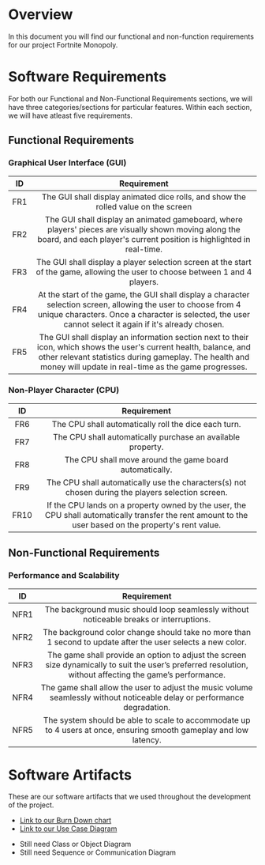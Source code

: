 # Overview
In this document you will find our functional and non-function requirements for our project Fortnite Monopoly.

# Software Requirements
For both our Functional and Non-Functional Requirements sections, we will have three categories/sections for particular features. Within each section, we will have atleast five requirements.

## Functional Requirements
### Graphical User Interface (GUI)
| ID | Requirement |
| :-------------: | :----------: |
| FR1| The GUI shall display animated dice rolls, and show the rolled value on the screen
| FR2| The GUI shall display an animated gameboard, where players' pieces are visually shown moving along the board, and each player's current position is highlighted in real-time.
| FR3| The GUI shall display a player selection screen at the start of the game, allowing the user to choose between 1 and 4 players.
| FR4|At the start of the game, the GUI shall display a character selection screen, allowing the user to choose from 4 unique characters. Once a character is selected, the user cannot select it again if it's already chosen.
| FR5| The GUI shall display an information section next to their icon, which shows the user's current health, balance, and other relevant statistics during gameplay. The health and money will update in real-time as the game progresses.
### Non-Player Character (CPU)
| ID | Requirement |
| :-------------: | :----------: |
| FR6| The CPU shall automatically roll the dice each turn.
| FR7| The CPU shall automatically purchase an available property.
| FR8| The CPU shall move around the game board automatically.
| FR9 |The CPU shall automatically use the characters(s) not chosen during the players selection screen.
| FR10|If the CPU lands on a property owned by the user, the CPU shall automatically transfer the rent amount to the user based on the property's rent value.

## Non-Functional Requirements
### Performance and Scalability
| ID | Requirement |
| :-------------: | :----------: |
| NFR1 |The background music should loop seamlessly without noticeable breaks or interruptions.|
| NFR2 | The background color change should take no more than 1 second to update after the user selects a new color.|
| NFR3 | The game shall provide an option to adjust the screen size dynamically to suit the user’s preferred resolution, without affecting the game’s performance. |
| NFR4 | The game shall allow the user to adjust the music volume seamlessly without noticeable delay or performance degradation.|
| NFR5 | The system should be able to scale to accommodate up to 4 users at once, ensuring smooth gameplay and low latency.|

# Software Artifacts
These are our software artifacts that we used throughout the development of the project.
* [Link to our Burn Down chart](BurnDown.pdf)
* [Link to our Use Case Diagram](Loot-Lakers/artifacts/use_case_diagram/use_case_diagram.jpeg)
- Still need Class or Object Diagram
- Still need Sequence or Communication Diagram
